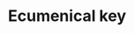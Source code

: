---
layout: item
title: Ecumenical key
item-id: 11942
datatable: true
id: 11942
name: "Ecumenical key"
members: true
lowalch: 41000
highalch: 61500
examine: "An icy key that can access the boss rooms of all four gods."
monsters:
  - id: 136
    name: "Ogre"
    members: true
    combat_level: 53
    wiki_url: "https://oldschool.runescape.wiki/w/Ogre#Level_53"
    drops:
      - quantity: "1"
        rarity: 0.016666666666666666
    image: "https://oldschool.runescape.wiki/images/c/c5/Ogre.png?78692"
  - id: 433
    name: "Pyrefiend"
    members: true
    combat_level: 43
    wiki_url: "https://oldschool.runescape.wiki/w/Pyrefiend#Regular"
    drops:
      - quantity: "1"
        rarity: 0.016666666666666666
    image: "https://oldschool.runescape.wiki/images/e/e1/Pyrefiend.png?78374"
  - id: 484
    name: "Bloodveld"
    members: true
    combat_level: 76
    wiki_url: "https://oldschool.runescape.wiki/w/Bloodveld#Standard"
    drops:
      - quantity: "1"
        rarity: 0.016666666666666666
    image: "https://oldschool.runescape.wiki/images/thumb/f/f9/Bloodveld.png/1200px-Bloodveld.png?adc61"
  - id: 655
    name: "Goblin"
    members: false
    combat_level: 5
    wiki_url: "https://oldschool.runescape.wiki/w/Goblin#Level_5"
    drops:
      - quantity: "1"
        rarity: 0.016666666666666666
    image: "https://oldschool.runescape.wiki/images/d/d2/Goblin.png?21289"
  - id: 1153
    name: "Ogre"
    members: true
    combat_level: 63
    wiki_url: "https://oldschool.runescape.wiki/w/Ogre#Level_63"
    drops:
      - quantity: "1"
        rarity: 0.016666666666666666
    image: "https://oldschool.runescape.wiki/images/c/c5/Ogre.png?78692"
  - id: 1834
    name: "Gorak"
    members: true
    combat_level: 145
    wiki_url: "https://oldschool.runescape.wiki/w/Gorak#Level_145"
    drops:
      - quantity: "1"
        rarity: 0.016666666666666666
    image: "https://oldschool.runescape.wiki/images/thumb/7/7d/Gorak.png/1200px-Gorak.png?4657a"
  - id: 2209
    name: "Saradomin priest"
    members: true
    combat_level: 113
    wiki_url: "https://oldschool.runescape.wiki/w/Saradomin_priest"
    drops:
      - quantity: "1"
        rarity: 0.016666666666666666
    image: "https://oldschool.runescape.wiki/images/5/5a/Saradomin_priest.png?c166f"
  - id: 2210
    name: "Spiritual warrior"
    members: true
    combat_level: 125
    wiki_url: "https://oldschool.runescape.wiki/w/Spiritual_warrior#Saradomin"
    drops:
      - quantity: "1"
        rarity: 0.016666666666666666
    image: "https://oldschool.runescape.wiki/images/1/1a/Spiritual_warrior_%28Zamorak%29.png?ef14c"
  - id: 2211
    name: "Spiritual ranger"
    members: true
    combat_level: 122
    wiki_url: "https://oldschool.runescape.wiki/w/Spiritual_ranger#Saradomin"
    drops:
      - quantity: "1"
        rarity: 0.016666666666666666
    image: "https://oldschool.runescape.wiki/images/c/ca/Spiritual_ranger_%28Bandos%29.png?b48cd"
  - id: 2212
    name: "Spiritual mage"
    members: true
    combat_level: 120
    wiki_url: "https://oldschool.runescape.wiki/w/Spiritual_mage#Saradomin"
    drops:
      - quantity: "1"
        rarity: 0.016666666666666666
    image: "https://oldschool.runescape.wiki/images/f/f0/Spiritual_mage_%28Zamorak%29.png?b48cd"
  - id: 2213
    name: "Knight of Saradomin"
    members: true
    combat_level: 103
    wiki_url: "https://oldschool.runescape.wiki/w/Knight_of_Saradomin#Level_103"
    drops:
      - quantity: "1"
        rarity: 0.016666666666666666
    image: "https://oldschool.runescape.wiki/images/b/ba/Knight_of_Saradomin.png?3a61b"
  - id: 2214
    name: "Knight of Saradomin"
    members: true
    combat_level: 101
    wiki_url: "https://oldschool.runescape.wiki/w/Knight_of_Saradomin#Level_101"
    drops:
      - quantity: "1"
        rarity: 0.016666666666666666
    image: "https://oldschool.runescape.wiki/images/b/ba/Knight_of_Saradomin.png?3a61b"
  - id: 2233
    name: "Ogre"
    members: true
    combat_level: 58
    wiki_url: "https://oldschool.runescape.wiki/w/Ogre#Level_58"
    drops:
      - quantity: "1"
        rarity: 0.016666666666666666
    image: "https://oldschool.runescape.wiki/images/c/c5/Ogre.png?78692"
  - id: 2237
    name: "Ork"
    members: true
    combat_level: 107
    wiki_url: "https://oldschool.runescape.wiki/w/Ork"
    drops:
      - quantity: "1"
        rarity: 0.016666666666666666
    image: "https://oldschool.runescape.wiki/images/0/0a/Ork.png?ef0cc"
  - id: 2241
    name: "Hobgoblin"
    members: true
    combat_level: 47
    wiki_url: "https://oldschool.runescape.wiki/w/Hobgoblin#Level_47"
    drops:
      - quantity: "1"
        rarity: 0.016666666666666666
    image: "https://oldschool.runescape.wiki/images/3/31/Hobgoblin.png?633a6"
  - id: 2242
    name: "Spiritual ranger"
    members: true
    combat_level: 115
    wiki_url: "https://oldschool.runescape.wiki/w/Spiritual_ranger#Bandos"
    drops:
      - quantity: "1"
        rarity: 0.016666666666666666
    image: "https://oldschool.runescape.wiki/images/c/ca/Spiritual_ranger_%28Bandos%29.png?b48cd"
  - id: 2243
    name: "Spiritual warrior"
    members: true
    combat_level: 134
    wiki_url: "https://oldschool.runescape.wiki/w/Spiritual_warrior#Bandos"
    drops:
      - quantity: "1"
        rarity: 0.016666666666666666
    image: "https://oldschool.runescape.wiki/images/1/1a/Spiritual_warrior_%28Zamorak%29.png?ef14c"
  - id: 2244
    name: "Spiritual mage"
    members: true
    combat_level: 121
    wiki_url: "https://oldschool.runescape.wiki/w/Spiritual_mage#Bandos"
    drops:
      - quantity: "1"
        rarity: 0.016666666666666666
    image: "https://oldschool.runescape.wiki/images/f/f0/Spiritual_mage_%28Zamorak%29.png?b48cd"
  - id: 2245
    name: "Goblin"
    members: true
    combat_level: 17
    wiki_url: "https://oldschool.runescape.wiki/w/Goblin#Level_17"
    drops:
      - quantity: "1"
        rarity: 0.016666666666666666
    image: "https://oldschool.runescape.wiki/images/d/d2/Goblin.png?21289"
  - id: 2246
    name: "Goblin"
    members: true
    combat_level: 12
    wiki_url: "https://oldschool.runescape.wiki/w/Goblin#Level_12_(1)"
    drops:
      - quantity: "1"
        rarity: 0.016666666666666666
    image: "https://oldschool.runescape.wiki/images/d/d2/Goblin.png?21289"
  - id: 2248
    name: "Goblin"
    members: true
    combat_level: 15
    wiki_url: "https://oldschool.runescape.wiki/w/Goblin#Level_15"
    drops:
      - quantity: "1"
        rarity: 0.016666666666666666
    image: "https://oldschool.runescape.wiki/images/d/d2/Goblin.png?21289"
  - id: 2249
    name: "Goblin"
    members: true
    combat_level: 13
    wiki_url: "https://oldschool.runescape.wiki/w/Goblin#Level_13_(GWD)"
    drops:
      - quantity: "1"
        rarity: 0.016666666666666666
    image: "https://oldschool.runescape.wiki/images/d/d2/Goblin.png?21289"
  - id: 2486
    name: "Goblin"
    members: false
    combat_level: 11
    wiki_url: "https://oldschool.runescape.wiki/w/Goblin#Level_11"
    drops:
      - quantity: "1"
        rarity: 0.016666666666666666
    image: "https://oldschool.runescape.wiki/images/d/d2/Goblin.png?21289"
  - id: 2487
    name: "Goblin"
    members: false
    combat_level: 16
    wiki_url: "https://oldschool.runescape.wiki/w/Goblin#Level_16"
    drops:
      - quantity: "1"
        rarity: 0.016666666666666666
    image: "https://oldschool.runescape.wiki/images/d/d2/Goblin.png?21289"
  - id: 2488
    name: "Goblin"
    members: false
    combat_level: 25
    wiki_url: "https://oldschool.runescape.wiki/w/Goblin#Level_25"
    drops:
      - quantity: "1"
        rarity: 0.016666666666666666
    image: "https://oldschool.runescape.wiki/images/d/d2/Goblin.png?21289"
  - id: 2593
    name: "Werewolf"
    members: true
    combat_level: 88
    wiki_url: "https://oldschool.runescape.wiki/w/Werewolf#Level_88"
    drops:
      - quantity: "1"
        rarity: 0.016666666666666666
    image: "https://oldschool.runescape.wiki/images/f/f5/Werewolf.png?a4586"
  - id: 3028
    name: "Goblin"
    members: false
    combat_level: 2
    wiki_url: "https://oldschool.runescape.wiki/w/Goblin#Level_2"
    drops:
      - quantity: "1"
        rarity: 0.016666666666666666
    image: "https://oldschool.runescape.wiki/images/d/d2/Goblin.png?21289"
  - id: 3049
    name: "Hobgoblin"
    members: false
    combat_level: 28
    wiki_url: "https://oldschool.runescape.wiki/w/Hobgoblin#Level_28"
    drops:
      - quantity: "1"
        rarity: 0.016666666666666666
    image: "https://oldschool.runescape.wiki/images/3/31/Hobgoblin.png?633a6"
  - id: 3050
    name: "Hobgoblin"
    members: false
    combat_level: 42
    wiki_url: "https://oldschool.runescape.wiki/w/Hobgoblin#Level_42"
    drops:
      - quantity: "1"
        rarity: 0.016666666666666666
    image: "https://oldschool.runescape.wiki/images/3/31/Hobgoblin.png?633a6"
  - id: 3134
    name: "Imp"
    members: true
    combat_level: 7
    wiki_url: "https://oldschool.runescape.wiki/w/Imp#GWD"
    drops:
      - quantity: "1"
        rarity: 0.016666666666666666
    image: "https://oldschool.runescape.wiki/images/b/b3/Imp.png?c5088"
  - id: 3135
    name: "Werewolf"
    members: true
    combat_level: 93
    wiki_url: "https://oldschool.runescape.wiki/w/Werewolf#Level_93"
    drops:
      - quantity: "1"
        rarity: 0.016666666666666666
    image: "https://oldschool.runescape.wiki/images/f/f5/Werewolf.png?a4586"
  - id: 3137
    name: "Feral Vampyre"
    members: true
    combat_level: 77
    wiki_url: "https://oldschool.runescape.wiki/w/Feral_Vampyre#Level_77"
    drops:
      - quantity: "1"
        rarity: 0.016666666666666666
    image: ""
  - id: 3138
    name: "Bloodveld"
    members: true
    combat_level: 81
    wiki_url: "https://oldschool.runescape.wiki/w/Bloodveld#God_Wars"
    drops:
      - quantity: "1"
        rarity: 0.016666666666666666
    image: "https://oldschool.runescape.wiki/images/thumb/f/f9/Bloodveld.png/1200px-Bloodveld.png?adc61"
  - id: 3139
    name: "Pyrefiend"
    members: true
    combat_level: 48
    wiki_url: "https://oldschool.runescape.wiki/w/Pyrefiend#GWD"
    drops:
      - quantity: "1"
        rarity: 0.016666666666666666
    image: "https://oldschool.runescape.wiki/images/e/e1/Pyrefiend.png?78374"
  - id: 3140
    name: "Icefiend"
    members: true
    combat_level: 18
    wiki_url: "https://oldschool.runescape.wiki/w/Icefiend#Level_18"
    drops:
      - quantity: "1"
        rarity: 0.016666666666666666
    image: ""
  - id: 3141
    name: "Gorak"
    members: true
    combat_level: 149
    wiki_url: "https://oldschool.runescape.wiki/w/Gorak#Level_149"
    drops:
      - quantity: "1"
        rarity: 0.016666666666666666
    image: "https://oldschool.runescape.wiki/images/thumb/7/7d/Gorak.png/1200px-Gorak.png?4657a"
  - id: 3159
    name: "Spiritual warrior"
    members: true
    combat_level: 115
    wiki_url: "https://oldschool.runescape.wiki/w/Spiritual_warrior#Zamorak"
    drops:
      - quantity: "1"
        rarity: 0.016666666666666666
    image: "https://oldschool.runescape.wiki/images/1/1a/Spiritual_warrior_%28Zamorak%29.png?ef14c"
  - id: 3160
    name: "Spiritual ranger"
    members: true
    combat_level: 118
    wiki_url: "https://oldschool.runescape.wiki/w/Spiritual_ranger#Zamorak"
    drops:
      - quantity: "1"
        rarity: 0.016666666666666666
    image: "https://oldschool.runescape.wiki/images/c/ca/Spiritual_ranger_%28Bandos%29.png?b48cd"
  - id: 3166
    name: "Spiritual warrior"
    members: true
    combat_level: 123
    wiki_url: "https://oldschool.runescape.wiki/w/Spiritual_warrior#Armadyl"
    drops:
      - quantity: "1"
        rarity: 0.016666666666666666
    image: "https://oldschool.runescape.wiki/images/1/1a/Spiritual_warrior_%28Zamorak%29.png?ef14c"
  - id: 3167
    name: "Spiritual ranger"
    members: true
    combat_level: 127
    wiki_url: "https://oldschool.runescape.wiki/w/Spiritual_ranger#Armadyl"
    drops:
      - quantity: "1"
        rarity: 0.016666666666666666
    image: "https://oldschool.runescape.wiki/images/c/ca/Spiritual_ranger_%28Bandos%29.png?b48cd"
  - id: 3168
    name: "Spiritual mage"
    members: true
    combat_level: 122
    wiki_url: "https://oldschool.runescape.wiki/w/Spiritual_mage#Armadyl"
    drops:
      - quantity: "1"
        rarity: 0.016666666666666666
    image: "https://oldschool.runescape.wiki/images/f/f0/Spiritual_mage_%28Zamorak%29.png?b48cd"
  - id: 3169
    name: "Aviansie"
    members: true
    combat_level: 69
    wiki_url: "https://oldschool.runescape.wiki/w/Aviansie#Level_69"
    drops:
      - quantity: "1"
        rarity: 0.016666666666666666
    image: "https://oldschool.runescape.wiki/images/e/ec/Aviansie_%28level_69%29.png?bc4a8"
  - id: 3170
    name: "Aviansie"
    members: true
    combat_level: 79
    wiki_url: "https://oldschool.runescape.wiki/w/Aviansie#Level_79_(1)"
    drops:
      - quantity: "1"
        rarity: 0.016666666666666666
    image: "https://oldschool.runescape.wiki/images/e/ec/Aviansie_%28level_69%29.png?bc4a8"
  - id: 3171
    name: "Aviansie"
    members: true
    combat_level: 84
    wiki_url: "https://oldschool.runescape.wiki/w/Aviansie#Level_84"
    drops:
      - quantity: "1"
        rarity: 0.016666666666666666
    image: "https://oldschool.runescape.wiki/images/e/ec/Aviansie_%28level_69%29.png?bc4a8"
  - id: 3172
    name: "Aviansie"
    members: true
    combat_level: 83
    wiki_url: "https://oldschool.runescape.wiki/w/Aviansie#Level_83"
    drops:
      - quantity: "1"
        rarity: 0.016666666666666666
    image: "https://oldschool.runescape.wiki/images/e/ec/Aviansie_%28level_69%29.png?bc4a8"
  - id: 3173
    name: "Aviansie"
    members: true
    combat_level: 92
    wiki_url: "https://oldschool.runescape.wiki/w/Aviansie#Level_92"
    drops:
      - quantity: "1"
        rarity: 0.016666666666666666
    image: "https://oldschool.runescape.wiki/images/e/ec/Aviansie_%28level_69%29.png?bc4a8"
  - id: 3174
    name: "Aviansie"
    members: true
    combat_level: 97
    wiki_url: "https://oldschool.runescape.wiki/w/Aviansie#Level_97_(1)"
    drops:
      - quantity: "1"
        rarity: 0.016666666666666666
    image: "https://oldschool.runescape.wiki/images/e/ec/Aviansie_%28level_69%29.png?bc4a8"
  - id: 3175
    name: "Aviansie"
    members: true
    combat_level: 137
    wiki_url: "https://oldschool.runescape.wiki/w/Aviansie#Level_137"
    drops:
      - quantity: "1"
        rarity: 0.016666666666666666
    image: "https://oldschool.runescape.wiki/images/e/ec/Aviansie_%28level_69%29.png?bc4a8"
  - id: 3176
    name: "Aviansie"
    members: true
    combat_level: 148
    wiki_url: "https://oldschool.runescape.wiki/w/Aviansie#Level_148"
    drops:
      - quantity: "1"
        rarity: 0.016666666666666666
    image: "https://oldschool.runescape.wiki/images/e/ec/Aviansie_%28level_69%29.png?bc4a8"
  - id: 3177
    name: "Aviansie"
    members: true
    combat_level: 71
    wiki_url: "https://oldschool.runescape.wiki/w/Aviansie#Level_71"
    drops:
      - quantity: "1"
        rarity: 0.016666666666666666
    image: "https://oldschool.runescape.wiki/images/e/ec/Aviansie_%28level_69%29.png?bc4a8"
  - id: 3178
    name: "Aviansie"
    members: true
    combat_level: 73
    wiki_url: "https://oldschool.runescape.wiki/w/Aviansie#Level_73"
    drops:
      - quantity: "1"
        rarity: 0.016666666666666666
    image: "https://oldschool.runescape.wiki/images/e/ec/Aviansie_%28level_69%29.png?bc4a8"
  - id: 3180
    name: "Aviansie"
    members: true
    combat_level: 89
    wiki_url: "https://oldschool.runescape.wiki/w/Aviansie#Level_89"
    drops:
      - quantity: "1"
        rarity: 0.016666666666666666
    image: "https://oldschool.runescape.wiki/images/e/ec/Aviansie_%28level_69%29.png?bc4a8"
  - id: 3181
    name: "Aviansie"
    members: true
    combat_level: 94
    wiki_url: "https://oldschool.runescape.wiki/w/Aviansie#Level_94"
    drops:
      - quantity: "1"
        rarity: 0.016666666666666666
    image: "https://oldschool.runescape.wiki/images/e/ec/Aviansie_%28level_69%29.png?bc4a8"
  - id: 3183
    name: "Aviansie"
    members: true
    combat_level: 131
    wiki_url: "https://oldschool.runescape.wiki/w/Aviansie#Level_131"
    drops:
      - quantity: "1"
        rarity: 0.016666666666666666
    image: "https://oldschool.runescape.wiki/images/e/ec/Aviansie_%28level_69%29.png?bc4a8"
  - id: 3234
    name: "Feral Vampyre"
    members: true
    combat_level: 72
    wiki_url: "https://oldschool.runescape.wiki/w/Feral_Vampyre#Level_72"
    drops:
      - quantity: "1"
        rarity: 0.016666666666666666
    image: ""
  - id: 3237
    name: "Feral Vampyre"
    members: true
    combat_level: 61
    wiki_url: "https://oldschool.runescape.wiki/w/Feral_Vampyre#Level_61"
    drops:
      - quantity: "1"
        rarity: 0.016666666666666666
    image: ""
  - id: 3239
    name: "Feral Vampyre"
    members: true
    combat_level: 25
    wiki_url: "https://oldschool.runescape.wiki/w/Feral_Vampyre#Level_61"
    drops:
      - quantity: "1"
        rarity: 0.016666666666666666
    image: ""
  - id: 3707
    name: "Feral Vampyre"
    members: true
    combat_level: 64
    wiki_url: "https://oldschool.runescape.wiki/w/Feral_Vampyre#Level_64"
    drops:
      - quantity: "1"
        rarity: 0.016666666666666666
    image: ""
  - id: 4813
    name: "Icefiend"
    members: true
    combat_level: 13
    wiki_url: "https://oldschool.runescape.wiki/w/Icefiend#Level_13"
    drops:
      - quantity: "1"
        rarity: 0.016666666666666666
    image: ""
  - id: 5007
    name: "Imp"
    members: false
    combat_level: 2
    wiki_url: "https://oldschool.runescape.wiki/w/Imp#Regular"
    drops:
      - quantity: "1"
        rarity: 0.016666666666666666
    image: "https://oldschool.runescape.wiki/images/b/b3/Imp.png?c5088"
  - id: 5008
    name: "Imp"
    members: false
    combat_level: 3
    wiki_url: "https://oldschool.runescape.wiki/w/Imp#Regular"
    drops:
      - quantity: "1"
        rarity: 0.016666666666666666
    image: "https://oldschool.runescape.wiki/images/b/b3/Imp.png?c5088"
  - id: 5640
    name: "Feral Vampyre"
    members: true
    combat_level: 70
    wiki_url: "https://oldschool.runescape.wiki/w/Feral_Vampyre#Level_70"
    drops:
      - quantity: "1"
        rarity: 0.016666666666666666
    image: ""
  - id: 5641
    name: "Feral Vampyre"
    members: true
    combat_level: 100
    wiki_url: "https://oldschool.runescape.wiki/w/Feral_Vampyre#Level_100"
    drops:
      - quantity: "1"
        rarity: 0.016666666666666666
    image: ""
  - id: 5642
    name: "Feral Vampyre"
    members: true
    combat_level: 130
    wiki_url: "https://oldschool.runescape.wiki/w/Feral_Vampyre#Level_130"
    drops:
      - quantity: "1"
        rarity: 0.016666666666666666
    image: ""
  - id: 7394
    name: "Flaming pyrelord"
    members: true
    combat_level: 97
    wiki_url: "https://oldschool.runescape.wiki/w/Flaming_pyrelord"
    drops:
      - quantity: "1"
        rarity: 0.016666666666666666
    image: "https://oldschool.runescape.wiki/images/7/78/Flaming_pyrelord.png?943b8"
---